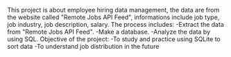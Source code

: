 This project is about employee hiring data management, the data are from the website called "Remote Jobs API Feed", informations include job type, job industry, job description, salary.
The process includes:
  -Extract the data from "Remote Jobs API Feed".
  -Make a database.
  -Analyze the data by using SQL.
Objective of the project:
  -To study and practice using SQLite to sort data
  -To understand job distribution in the future
